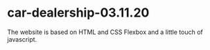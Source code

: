 # car-dealership-03.11.20

The website is based on HTML and CSS Flexbox and a little touch of javascript.

